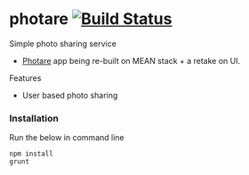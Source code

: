 # photare [![Build Status](https://travis-ci.org/theunexpected1/photare.svg?branch=master)](https://travis-ci.org/theunexpected1/photare)
Simple photo sharing service

- [Photare](http://photare.com) app being re-built on MEAN stack + a retake on UI.

Features
- User based photo sharing

### Installation

Run the below in command line

    npm install
    grunt